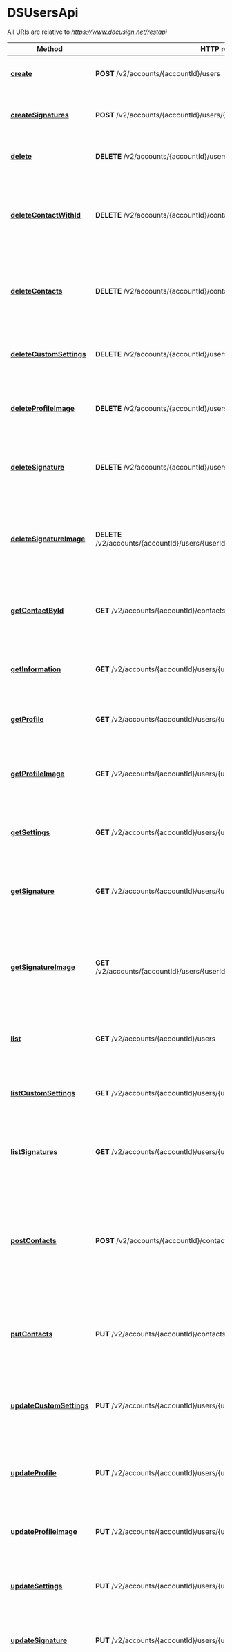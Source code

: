 # DSUsersApi

All URIs are relative to *https://www.docusign.net/restapi*

Method | HTTP request | Description
------------- | ------------- | -------------
[**create**](DSUsersApi.md#create) | **POST** /v2/accounts/{accountId}/users | Adds news user to the specified account.
[**createSignatures**](DSUsersApi.md#createsignatures) | **POST** /v2/accounts/{accountId}/users/{userId}/signatures | Adds user Signature and initials images to a Signature.
[**delete**](DSUsersApi.md#delete) | **DELETE** /v2/accounts/{accountId}/users | Removes users account privileges.
[**deleteContactWithId**](DSUsersApi.md#deletecontactwithid) | **DELETE** /v2/accounts/{accountId}/contacts/{contactId} | Replaces a particular contact associated with an account for the DocuSign service.
[**deleteContacts**](DSUsersApi.md#deletecontacts) | **DELETE** /v2/accounts/{accountId}/contacts | Delete contacts associated with an account for the DocuSign service.
[**deleteCustomSettings**](DSUsersApi.md#deletecustomsettings) | **DELETE** /v2/accounts/{accountId}/users/{userId}/custom_settings | Deletes custom user settings for a specified user.
[**deleteProfileImage**](DSUsersApi.md#deleteprofileimage) | **DELETE** /v2/accounts/{accountId}/users/{userId}/profile/image | Deletes the user profile image for the specified user.
[**deleteSignature**](DSUsersApi.md#deletesignature) | **DELETE** /v2/accounts/{accountId}/users/{userId}/signatures/{signatureId} | Removes removes signature information for the specified user.
[**deleteSignatureImage**](DSUsersApi.md#deletesignatureimage) | **DELETE** /v2/accounts/{accountId}/users/{userId}/signatures/{signatureId}/{imageType} | Deletes the user initials image or the  user signature image for the specified user.
[**getContactById**](DSUsersApi.md#getcontactbyid) | **GET** /v2/accounts/{accountId}/contacts/{contactId} | Gets a particular contact associated with the user&#39;s account.
[**getInformation**](DSUsersApi.md#getinformation) | **GET** /v2/accounts/{accountId}/users/{userId} | Gets the user information for a specified user.
[**getProfile**](DSUsersApi.md#getprofile) | **GET** /v2/accounts/{accountId}/users/{userId}/profile | Retrieves the user profile for a specified user.
[**getProfileImage**](DSUsersApi.md#getprofileimage) | **GET** /v2/accounts/{accountId}/users/{userId}/profile/image | Retrieves the user profile image for the specified user.
[**getSettings**](DSUsersApi.md#getsettings) | **GET** /v2/accounts/{accountId}/users/{userId}/settings | Gets the user account settings for a specified user.
[**getSignature**](DSUsersApi.md#getsignature) | **GET** /v2/accounts/{accountId}/users/{userId}/signatures/{signatureId} | Gets the user signature information for the specified user.
[**getSignatureImage**](DSUsersApi.md#getsignatureimage) | **GET** /v2/accounts/{accountId}/users/{userId}/signatures/{signatureId}/{imageType} | Retrieves the user initials image or the  user signature image for the specified user.
[**list**](DSUsersApi.md#list) | **GET** /v2/accounts/{accountId}/users | Retrieves the list of users for the specified account.
[**listCustomSettings**](DSUsersApi.md#listcustomsettings) | **GET** /v2/accounts/{accountId}/users/{userId}/custom_settings | Retrieves the custom user settings for a specified user.
[**listSignatures**](DSUsersApi.md#listsignatures) | **GET** /v2/accounts/{accountId}/users/{userId}/signatures | Retrieves a list of user signature definitions for a specified user.
[**postContacts**](DSUsersApi.md#postcontacts) | **POST** /v2/accounts/{accountId}/contacts | Imports multiple new contacts into the contacts collection from CSV, JSON, or XML (based on content type).
[**putContacts**](DSUsersApi.md#putcontacts) | **PUT** /v2/accounts/{accountId}/contacts | Replaces contacts associated with an account for the DocuSign service.
[**updateCustomSettings**](DSUsersApi.md#updatecustomsettings) | **PUT** /v2/accounts/{accountId}/users/{userId}/custom_settings | Adds or updates custom user settings for the specified user.
[**updateProfile**](DSUsersApi.md#updateprofile) | **PUT** /v2/accounts/{accountId}/users/{userId}/profile | Updates the user profile information for the specified user.
[**updateProfileImage**](DSUsersApi.md#updateprofileimage) | **PUT** /v2/accounts/{accountId}/users/{userId}/profile/image | Updates the user profile image for a specified user.
[**updateSettings**](DSUsersApi.md#updatesettings) | **PUT** /v2/accounts/{accountId}/users/{userId}/settings | Updates the user account settings for a specified user.
[**updateSignature**](DSUsersApi.md#updatesignature) | **PUT** /v2/accounts/{accountId}/users/{userId}/signatures/{signatureId} | Updates the user signature for a specified user.
[**updateSignatureImage**](DSUsersApi.md#updatesignatureimage) | **PUT** /v2/accounts/{accountId}/users/{userId}/signatures/{signatureId}/{imageType} | Updates the user signature image or user initials image for the specified user.
[**updateUser**](DSUsersApi.md#updateuser) | **PUT** /v2/accounts/{accountId}/users/{userId} | Updates the specified user information.
[**updateUsers**](DSUsersApi.md#updateusers) | **PUT** /v2/accounts/{accountId}/users | Change one or more user in the specified account.


# **create**
```objc
-(NSNumber*) createWithAccountId: (DSNewUsersDefinition*) varNewUsersDefinition
    accountId: (NSString*) accountId
        completionHandler: (void (^)(DSNewUsersSummary* output, NSError* error)) handler;
```

Adds news user to the specified account.

Adds new users to your account. Set the `userSettings` property in the request to specify the actions the users can perform on the account.

### Example 
```objc

DSNewUsersDefinition* varNewUsersDefinition = [[DSNewUsersDefinition alloc] init]; //  (optional)
NSString* accountId = @"accountId_example"; // The external account number (int) or account ID Guid.

DSUsersApi*apiInstance = [[DSUsersApi alloc] init];

// Adds news user to the specified account.
[apiInstance createWithAccountId:varNewUsersDefinition
              accountId:accountId
          completionHandler: ^(DSNewUsersSummary* output, NSError* error) {
                        if (output) {
                            NSLog(@"%@", output);
                        }
                        if (error) {
                            NSLog(@"Error calling DSUsersApi->create: %@", error);
                        }
                    }];
```

### Parameters

Name | Type | Description  | Notes
------------- | ------------- | ------------- | -------------
 **varNewUsersDefinition** | [**DSNewUsersDefinition***](DSNewUsersDefinition*.md)|  | [optional] 
 **accountId** | **NSString***| The external account number (int) or account ID Guid. | 

### Return type

[**DSNewUsersSummary***](DSNewUsersSummary.md)

### Authorization

No authorization required

### HTTP request headers

 - **Content-Type**: Not defined
 - **Accept**: application/json

[[Back to top]](#) [[Back to API list]](../README.md#documentation-for-api-endpoints) [[Back to Model list]](../README.md#documentation-for-models) [[Back to README]](../README.md)

# **createSignatures**
```objc
-(NSNumber*) createSignaturesWithAccountId: (DSUserSignaturesInformation*) userSignaturesInformation
    accountId: (NSString*) accountId
    userId: (NSString*) userId
        completionHandler: (void (^)(DSUserSignaturesInformation* output, NSError* error)) handler;
```

Adds user Signature and initials images to a Signature.

Adds a user signature image and/or user initials image to the specified user.   The userId property specified in the endpoint must match the authenticated user's userId and the user must be a member of the account.  The rules and processes associated with this are:  * If Content-Type is set to application/json, then the default behavior for creating a default signature image, based on the name and a DocuSign font, is used. * If Content-Type is set to multipart/form-data, then the request must contain a first part with the user signature information, followed by parts that contain the images.  For each Image part, the Content-Disposition header has a \"filename\" value that is used to map to the `signatureName` and/or `signatureInitials` properties in the JSON to the image.   For example:  `Content-Disposition: file; filename=\"Ron Test20121127083900\"`  If no matching image (by filename value) is found, then the image is not set. One, both, or neither of the signature and initials images can be set with this call.  The Content-Transfer-Encoding: base64 header, set in the header for the part containing the image, can be set to indicate that the images are formatted as base64 instead of as binary.  If successful, 200-OK is returned, and a JSON structure containing the signature information is provided, note that the signatureId can change with each API POST, PUT, or DELETE since the changes to the signature structure cause the current signature to be closed, and a new signature record to be created.

### Example 
```objc

DSUserSignaturesInformation* userSignaturesInformation = [[DSUserSignaturesInformation alloc] init]; //  (optional)
NSString* accountId = @"accountId_example"; // The external account number (int) or account ID Guid.
NSString* userId = @"userId_example"; // The user ID of the user being accessed. Generally this is the user ID of the authenticated user, but if the authenticated user is an Admin on the account, this may be another user the Admin user is accessing.

DSUsersApi*apiInstance = [[DSUsersApi alloc] init];

// Adds user Signature and initials images to a Signature.
[apiInstance createSignaturesWithAccountId:userSignaturesInformation
              accountId:accountId
              userId:userId
          completionHandler: ^(DSUserSignaturesInformation* output, NSError* error) {
                        if (output) {
                            NSLog(@"%@", output);
                        }
                        if (error) {
                            NSLog(@"Error calling DSUsersApi->createSignatures: %@", error);
                        }
                    }];
```

### Parameters

Name | Type | Description  | Notes
------------- | ------------- | ------------- | -------------
 **userSignaturesInformation** | [**DSUserSignaturesInformation***](DSUserSignaturesInformation*.md)|  | [optional] 
 **accountId** | **NSString***| The external account number (int) or account ID Guid. | 
 **userId** | **NSString***| The user ID of the user being accessed. Generally this is the user ID of the authenticated user, but if the authenticated user is an Admin on the account, this may be another user the Admin user is accessing. | 

### Return type

[**DSUserSignaturesInformation***](DSUserSignaturesInformation.md)

### Authorization

No authorization required

### HTTP request headers

 - **Content-Type**: Not defined
 - **Accept**: application/json

[[Back to top]](#) [[Back to API list]](../README.md#documentation-for-api-endpoints) [[Back to Model list]](../README.md#documentation-for-models) [[Back to README]](../README.md)

# **delete**
```objc
-(NSNumber*) deleteWithAccountId: (DSUserInfoList*) userInfoList
    accountId: (NSString*) accountId
        completionHandler: (void (^)(DSUsersResponse* output, NSError* error)) handler;
```

Removes users account privileges.

This closes one or more user records in the account. Users are never deleted from an account, but closing a user prevents them from using account functions.  The response returns whether the API execution was successful (200 - OK) or  if it failed. The response contains a user structure similar to the request and includes the user changes. If an error occurred during the DELETE operation for any of the users, the response for that user contains an `errorDetails` node with `errorCode` and `message` properties.

### Example 
```objc

DSUserInfoList* userInfoList = [[DSUserInfoList alloc] init]; //  (optional)
NSString* accountId = @"accountId_example"; // The external account number (int) or account ID Guid.

DSUsersApi*apiInstance = [[DSUsersApi alloc] init];

// Removes users account privileges.
[apiInstance deleteWithAccountId:userInfoList
              accountId:accountId
          completionHandler: ^(DSUsersResponse* output, NSError* error) {
                        if (output) {
                            NSLog(@"%@", output);
                        }
                        if (error) {
                            NSLog(@"Error calling DSUsersApi->delete: %@", error);
                        }
                    }];
```

### Parameters

Name | Type | Description  | Notes
------------- | ------------- | ------------- | -------------
 **userInfoList** | [**DSUserInfoList***](DSUserInfoList*.md)|  | [optional] 
 **accountId** | **NSString***| The external account number (int) or account ID Guid. | 

### Return type

[**DSUsersResponse***](DSUsersResponse.md)

### Authorization

No authorization required

### HTTP request headers

 - **Content-Type**: Not defined
 - **Accept**: application/json

[[Back to top]](#) [[Back to API list]](../README.md#documentation-for-api-endpoints) [[Back to Model list]](../README.md#documentation-for-models) [[Back to README]](../README.md)

# **deleteContactWithId**
```objc
-(NSNumber*) deleteContactWithIdWithAccountId: (NSString*) accountId
    contactId: (NSString*) contactId
        completionHandler: (void (^)(DSContactUpdateResponse* output, NSError* error)) handler;
```

Replaces a particular contact associated with an account for the DocuSign service.

### Example 
```objc

NSString* accountId = @"accountId_example"; // The external account number (int) or account ID Guid.
NSString* contactId = @"contactId_example"; // The unique identifier of a person in the contacts address book.

DSUsersApi*apiInstance = [[DSUsersApi alloc] init];

// Replaces a particular contact associated with an account for the DocuSign service.
[apiInstance deleteContactWithIdWithAccountId:accountId
              contactId:contactId
          completionHandler: ^(DSContactUpdateResponse* output, NSError* error) {
                        if (output) {
                            NSLog(@"%@", output);
                        }
                        if (error) {
                            NSLog(@"Error calling DSUsersApi->deleteContactWithId: %@", error);
                        }
                    }];
```

### Parameters

Name | Type | Description  | Notes
------------- | ------------- | ------------- | -------------
 **accountId** | **NSString***| The external account number (int) or account ID Guid. | 
 **contactId** | **NSString***| The unique identifier of a person in the contacts address book. | 

### Return type

[**DSContactUpdateResponse***](DSContactUpdateResponse.md)

### Authorization

No authorization required

### HTTP request headers

 - **Content-Type**: Not defined
 - **Accept**: application/json

[[Back to top]](#) [[Back to API list]](../README.md#documentation-for-api-endpoints) [[Back to Model list]](../README.md#documentation-for-models) [[Back to README]](../README.md)

# **deleteContacts**
```objc
-(NSNumber*) deleteContactsWithAccountId: (DSContactModRequest*) contactModRequest
    accountId: (NSString*) accountId
        completionHandler: (void (^)(DSContactUpdateResponse* output, NSError* error)) handler;
```

Delete contacts associated with an account for the DocuSign service.

### Example 
```objc

DSContactModRequest* contactModRequest = [[DSContactModRequest alloc] init]; //  (optional)
NSString* accountId = @"accountId_example"; // The external account number (int) or account ID Guid.

DSUsersApi*apiInstance = [[DSUsersApi alloc] init];

// Delete contacts associated with an account for the DocuSign service.
[apiInstance deleteContactsWithAccountId:contactModRequest
              accountId:accountId
          completionHandler: ^(DSContactUpdateResponse* output, NSError* error) {
                        if (output) {
                            NSLog(@"%@", output);
                        }
                        if (error) {
                            NSLog(@"Error calling DSUsersApi->deleteContacts: %@", error);
                        }
                    }];
```

### Parameters

Name | Type | Description  | Notes
------------- | ------------- | ------------- | -------------
 **contactModRequest** | [**DSContactModRequest***](DSContactModRequest*.md)|  | [optional] 
 **accountId** | **NSString***| The external account number (int) or account ID Guid. | 

### Return type

[**DSContactUpdateResponse***](DSContactUpdateResponse.md)

### Authorization

No authorization required

### HTTP request headers

 - **Content-Type**: Not defined
 - **Accept**: application/json

[[Back to top]](#) [[Back to API list]](../README.md#documentation-for-api-endpoints) [[Back to Model list]](../README.md#documentation-for-models) [[Back to README]](../README.md)

# **deleteCustomSettings**
```objc
-(NSNumber*) deleteCustomSettingsWithAccountId: (DSCustomSettingsInformation*) customSettingsInformation
    accountId: (NSString*) accountId
    userId: (NSString*) userId
        completionHandler: (void (^)(DSCustomSettingsInformation* output, NSError* error)) handler;
```

Deletes custom user settings for a specified user.

Deletes the specified custom user settings for a single user.  ###Deleting Grouped Custom User Settings###  If the custom user settings you want to delete are grouped, you must include the following information in the header, after Content-Type, in the request:  `X-DocuSign-User-Settings-Key:group_name`  Where the `group_name` is your designated name for the group of customer user settings.  If the extra header information is not included, only the custom user settings that were added without a group are deleted.

### Example 
```objc

DSCustomSettingsInformation* customSettingsInformation = [[DSCustomSettingsInformation alloc] init]; //  (optional)
NSString* accountId = @"accountId_example"; // The external account number (int) or account ID Guid.
NSString* userId = @"userId_example"; // The user ID of the user being accessed. Generally this is the user ID of the authenticated user, but if the authenticated user is an Admin on the account, this may be another user the Admin user is accessing.

DSUsersApi*apiInstance = [[DSUsersApi alloc] init];

// Deletes custom user settings for a specified user.
[apiInstance deleteCustomSettingsWithAccountId:customSettingsInformation
              accountId:accountId
              userId:userId
          completionHandler: ^(DSCustomSettingsInformation* output, NSError* error) {
                        if (output) {
                            NSLog(@"%@", output);
                        }
                        if (error) {
                            NSLog(@"Error calling DSUsersApi->deleteCustomSettings: %@", error);
                        }
                    }];
```

### Parameters

Name | Type | Description  | Notes
------------- | ------------- | ------------- | -------------
 **customSettingsInformation** | [**DSCustomSettingsInformation***](DSCustomSettingsInformation*.md)|  | [optional] 
 **accountId** | **NSString***| The external account number (int) or account ID Guid. | 
 **userId** | **NSString***| The user ID of the user being accessed. Generally this is the user ID of the authenticated user, but if the authenticated user is an Admin on the account, this may be another user the Admin user is accessing. | 

### Return type

[**DSCustomSettingsInformation***](DSCustomSettingsInformation.md)

### Authorization

No authorization required

### HTTP request headers

 - **Content-Type**: Not defined
 - **Accept**: application/json

[[Back to top]](#) [[Back to API list]](../README.md#documentation-for-api-endpoints) [[Back to Model list]](../README.md#documentation-for-models) [[Back to README]](../README.md)

# **deleteProfileImage**
```objc
-(NSNumber*) deleteProfileImageWithAccountId: (NSString*) accountId
    userId: (NSString*) userId
        completionHandler: (void (^)(NSError* error)) handler;
```

Deletes the user profile image for the specified user.

Deletes the user profile image from the  specified user's profile.  The userId parameter specified in the endpoint must match the authenticated user's user ID and the user must be a member of the specified account.

### Example 
```objc

NSString* accountId = @"accountId_example"; // The external account number (int) or account ID Guid.
NSString* userId = @"userId_example"; // The user ID of the user being accessed. Generally this is the user ID of the authenticated user, but if the authenticated user is an Admin on the account, this may be another user the Admin user is accessing.

DSUsersApi*apiInstance = [[DSUsersApi alloc] init];

// Deletes the user profile image for the specified user.
[apiInstance deleteProfileImageWithAccountId:accountId
              userId:userId
          completionHandler: ^(NSError* error) {
                        if (error) {
                            NSLog(@"Error calling DSUsersApi->deleteProfileImage: %@", error);
                        }
                    }];
```

### Parameters

Name | Type | Description  | Notes
------------- | ------------- | ------------- | -------------
 **accountId** | **NSString***| The external account number (int) or account ID Guid. | 
 **userId** | **NSString***| The user ID of the user being accessed. Generally this is the user ID of the authenticated user, but if the authenticated user is an Admin on the account, this may be another user the Admin user is accessing. | 

### Return type

void (empty response body)

### Authorization

No authorization required

### HTTP request headers

 - **Content-Type**: Not defined
 - **Accept**: application/json

[[Back to top]](#) [[Back to API list]](../README.md#documentation-for-api-endpoints) [[Back to Model list]](../README.md#documentation-for-models) [[Back to README]](../README.md)

# **deleteSignature**
```objc
-(NSNumber*) deleteSignatureWithAccountId: (NSString*) accountId
    userId: (NSString*) userId
    signatureId: (NSString*) signatureId
        completionHandler: (void (^)(NSError* error)) handler;
```

Removes removes signature information for the specified user.

Removes the signature information for the user.  The userId parameter specified in the endpoint must match the authenticated user's user ID and the user must be a member of the account.  The `signatureId` accepts a signature ID or a signature name. DocuSign recommends you use signature ID (`signatureId`), since some names contain characters that do not properly encode into a URL. If you use the user name, it is likely that the name includes spaces. In that case, URL encode the name before using it in the endpoint.   For example encode \"Bob Smith\" as \"Bob%20Smith\".

### Example 
```objc

NSString* accountId = @"accountId_example"; // The external account number (int) or account ID Guid.
NSString* userId = @"userId_example"; // The user ID of the user being accessed. Generally this is the user ID of the authenticated user, but if the authenticated user is an Admin on the account, this may be another user the Admin user is accessing.
NSString* signatureId = @"signatureId_example"; // The ID of the signature being accessed.

DSUsersApi*apiInstance = [[DSUsersApi alloc] init];

// Removes removes signature information for the specified user.
[apiInstance deleteSignatureWithAccountId:accountId
              userId:userId
              signatureId:signatureId
          completionHandler: ^(NSError* error) {
                        if (error) {
                            NSLog(@"Error calling DSUsersApi->deleteSignature: %@", error);
                        }
                    }];
```

### Parameters

Name | Type | Description  | Notes
------------- | ------------- | ------------- | -------------
 **accountId** | **NSString***| The external account number (int) or account ID Guid. | 
 **userId** | **NSString***| The user ID of the user being accessed. Generally this is the user ID of the authenticated user, but if the authenticated user is an Admin on the account, this may be another user the Admin user is accessing. | 
 **signatureId** | **NSString***| The ID of the signature being accessed. | 

### Return type

void (empty response body)

### Authorization

No authorization required

### HTTP request headers

 - **Content-Type**: Not defined
 - **Accept**: application/json

[[Back to top]](#) [[Back to API list]](../README.md#documentation-for-api-endpoints) [[Back to Model list]](../README.md#documentation-for-models) [[Back to README]](../README.md)

# **deleteSignatureImage**
```objc
-(NSNumber*) deleteSignatureImageWithAccountId: (NSString*) accountId
    userId: (NSString*) userId
    signatureId: (NSString*) signatureId
    imageType: (NSString*) imageType
        completionHandler: (void (^)(DSUserSignature* output, NSError* error)) handler;
```

Deletes the user initials image or the  user signature image for the specified user.

Deletes the specified initials image or signature image for the specified user.  The function deletes one or the other of the image types, to delete both the initials image and signature image you must call the endpoint twice.  The userId parameter specified in the endpoint must match the authenticated user's user ID and the user must be a member of the account.  The `signatureId` parameter accepts a signature ID or a signature name. DocuSign recommends you use signature ID (`signatureId`), since some names contain characters that do not properly encode into a URL. If you use the user name, it is likely that the name includes spaces. In that case, URL encode the name before using it in the endpoint.   For example encode \"Bob Smith\" as \"Bob%20Smith\".

### Example 
```objc

NSString* accountId = @"accountId_example"; // The external account number (int) or account ID Guid.
NSString* userId = @"userId_example"; // The user ID of the user being accessed. Generally this is the user ID of the authenticated user, but if the authenticated user is an Admin on the account, this may be another user the Admin user is accessing.
NSString* signatureId = @"signatureId_example"; // The ID of the signature being accessed.
NSString* imageType = @"imageType_example"; // One of **signature_image** or **initials_image**.

DSUsersApi*apiInstance = [[DSUsersApi alloc] init];

// Deletes the user initials image or the  user signature image for the specified user.
[apiInstance deleteSignatureImageWithAccountId:accountId
              userId:userId
              signatureId:signatureId
              imageType:imageType
          completionHandler: ^(DSUserSignature* output, NSError* error) {
                        if (output) {
                            NSLog(@"%@", output);
                        }
                        if (error) {
                            NSLog(@"Error calling DSUsersApi->deleteSignatureImage: %@", error);
                        }
                    }];
```

### Parameters

Name | Type | Description  | Notes
------------- | ------------- | ------------- | -------------
 **accountId** | **NSString***| The external account number (int) or account ID Guid. | 
 **userId** | **NSString***| The user ID of the user being accessed. Generally this is the user ID of the authenticated user, but if the authenticated user is an Admin on the account, this may be another user the Admin user is accessing. | 
 **signatureId** | **NSString***| The ID of the signature being accessed. | 
 **imageType** | **NSString***| One of **signature_image** or **initials_image**. | 

### Return type

[**DSUserSignature***](DSUserSignature.md)

### Authorization

No authorization required

### HTTP request headers

 - **Content-Type**: Not defined
 - **Accept**: application/json

[[Back to top]](#) [[Back to API list]](../README.md#documentation-for-api-endpoints) [[Back to Model list]](../README.md#documentation-for-models) [[Back to README]](../README.md)

# **getContactById**
```objc
-(NSNumber*) getContactByIdWithAccountId: (NSString*) accountId
    contactId: (NSString*) contactId
        completionHandler: (void (^)(DSContactGetResponse* output, NSError* error)) handler;
```

Gets a particular contact associated with the user's account.

### Example 
```objc

NSString* accountId = @"accountId_example"; // The external account number (int) or account ID Guid.
NSString* contactId = @"contactId_example"; // The unique identifier of a person in the contacts address book.

DSUsersApi*apiInstance = [[DSUsersApi alloc] init];

// Gets a particular contact associated with the user's account.
[apiInstance getContactByIdWithAccountId:accountId
              contactId:contactId
          completionHandler: ^(DSContactGetResponse* output, NSError* error) {
                        if (output) {
                            NSLog(@"%@", output);
                        }
                        if (error) {
                            NSLog(@"Error calling DSUsersApi->getContactById: %@", error);
                        }
                    }];
```

### Parameters

Name | Type | Description  | Notes
------------- | ------------- | ------------- | -------------
 **accountId** | **NSString***| The external account number (int) or account ID Guid. | 
 **contactId** | **NSString***| The unique identifier of a person in the contacts address book. | 

### Return type

[**DSContactGetResponse***](DSContactGetResponse.md)

### Authorization

No authorization required

### HTTP request headers

 - **Content-Type**: Not defined
 - **Accept**: application/json

[[Back to top]](#) [[Back to API list]](../README.md#documentation-for-api-endpoints) [[Back to Model list]](../README.md#documentation-for-models) [[Back to README]](../README.md)

# **getInformation**
```objc
-(NSNumber*) getInformationWithAccountId: (NSString*) additionalInfo
    email: (NSString*) email
    accountId: (NSString*) accountId
    userId: (NSString*) userId
        completionHandler: (void (^)(DSUserInformation* output, NSError* error)) handler;
```

Gets the user information for a specified user.

Retrieves the user information for the specified user.   To return additional user information that details the last login date, login status, and the user's password expiration date, set the optional `additional_info` query string parameter to **true**.

### Example 
```objc

NSString* additionalInfo = @"additionalInfo_example"; // When set to **true**, the full list of user information is returned for each user in the account. (optional)
NSString* email = @"email_example"; //  (optional)
NSString* accountId = @"accountId_example"; // The external account number (int) or account ID Guid.
NSString* userId = @"userId_example"; // The user ID of the user being accessed. Generally this is the user ID of the authenticated user, but if the authenticated user is an Admin on the account, this may be another user the Admin user is accessing.

DSUsersApi*apiInstance = [[DSUsersApi alloc] init];

// Gets the user information for a specified user.
[apiInstance getInformationWithAccountId:additionalInfo
              email:email
              accountId:accountId
              userId:userId
          completionHandler: ^(DSUserInformation* output, NSError* error) {
                        if (output) {
                            NSLog(@"%@", output);
                        }
                        if (error) {
                            NSLog(@"Error calling DSUsersApi->getInformation: %@", error);
                        }
                    }];
```

### Parameters

Name | Type | Description  | Notes
------------- | ------------- | ------------- | -------------
 **additionalInfo** | **NSString***| When set to **true**, the full list of user information is returned for each user in the account. | [optional] 
 **email** | **NSString***|  | [optional] 
 **accountId** | **NSString***| The external account number (int) or account ID Guid. | 
 **userId** | **NSString***| The user ID of the user being accessed. Generally this is the user ID of the authenticated user, but if the authenticated user is an Admin on the account, this may be another user the Admin user is accessing. | 

### Return type

[**DSUserInformation***](DSUserInformation.md)

### Authorization

No authorization required

### HTTP request headers

 - **Content-Type**: Not defined
 - **Accept**: application/json

[[Back to top]](#) [[Back to API list]](../README.md#documentation-for-api-endpoints) [[Back to Model list]](../README.md#documentation-for-models) [[Back to README]](../README.md)

# **getProfile**
```objc
-(NSNumber*) getProfileWithAccountId: (NSString*) accountId
    userId: (NSString*) userId
        completionHandler: (void (^)(DSUserProfile* output, NSError* error)) handler;
```

Retrieves the user profile for a specified user.

Retrieves the user profile information, the privacy settings and personal information (address, phone number, etc.) for the specified user.  The userId parameter specified in the endpoint must match the authenticated user's user ID and the user must be a member of the specified account.

### Example 
```objc

NSString* accountId = @"accountId_example"; // The external account number (int) or account ID Guid.
NSString* userId = @"userId_example"; // The user ID of the user being accessed. Generally this is the user ID of the authenticated user, but if the authenticated user is an Admin on the account, this may be another user the Admin user is accessing.

DSUsersApi*apiInstance = [[DSUsersApi alloc] init];

// Retrieves the user profile for a specified user.
[apiInstance getProfileWithAccountId:accountId
              userId:userId
          completionHandler: ^(DSUserProfile* output, NSError* error) {
                        if (output) {
                            NSLog(@"%@", output);
                        }
                        if (error) {
                            NSLog(@"Error calling DSUsersApi->getProfile: %@", error);
                        }
                    }];
```

### Parameters

Name | Type | Description  | Notes
------------- | ------------- | ------------- | -------------
 **accountId** | **NSString***| The external account number (int) or account ID Guid. | 
 **userId** | **NSString***| The user ID of the user being accessed. Generally this is the user ID of the authenticated user, but if the authenticated user is an Admin on the account, this may be another user the Admin user is accessing. | 

### Return type

[**DSUserProfile***](DSUserProfile.md)

### Authorization

No authorization required

### HTTP request headers

 - **Content-Type**: Not defined
 - **Accept**: application/json

[[Back to top]](#) [[Back to API list]](../README.md#documentation-for-api-endpoints) [[Back to Model list]](../README.md#documentation-for-models) [[Back to README]](../README.md)

# **getProfileImage**
```objc
-(NSNumber*) getProfileImageWithAccountId: (NSString*) encoding
    accountId: (NSString*) accountId
    userId: (NSString*) userId
        completionHandler: (void (^)(NSURL* output, NSError* error)) handler;
```

Retrieves the user profile image for the specified user.

Retrieves the user profile picture for the specified user. The image is returned in the same format as uploaded.  The userId parameter specified in the endpoint must match the authenticated user's user ID and the user must be a member of the specified account.  If successful, the response returns a 200 - OK and the user profile image.

### Example 
```objc

NSString* encoding = @"encoding_example"; //  (optional)
NSString* accountId = @"accountId_example"; // The external account number (int) or account ID Guid.
NSString* userId = @"userId_example"; // The user ID of the user being accessed. Generally this is the user ID of the authenticated user, but if the authenticated user is an Admin on the account, this may be another user the Admin user is accessing.

DSUsersApi*apiInstance = [[DSUsersApi alloc] init];

// Retrieves the user profile image for the specified user.
[apiInstance getProfileImageWithAccountId:encoding
              accountId:accountId
              userId:userId
          completionHandler: ^(NSURL* output, NSError* error) {
                        if (output) {
                            NSLog(@"%@", output);
                        }
                        if (error) {
                            NSLog(@"Error calling DSUsersApi->getProfileImage: %@", error);
                        }
                    }];
```

### Parameters

Name | Type | Description  | Notes
------------- | ------------- | ------------- | -------------
 **encoding** | **NSString***|  | [optional] 
 **accountId** | **NSString***| The external account number (int) or account ID Guid. | 
 **userId** | **NSString***| The user ID of the user being accessed. Generally this is the user ID of the authenticated user, but if the authenticated user is an Admin on the account, this may be another user the Admin user is accessing. | 

### Return type

**NSURL***

### Authorization

No authorization required

### HTTP request headers

 - **Content-Type**: Not defined
 - **Accept**: image/gif

[[Back to top]](#) [[Back to API list]](../README.md#documentation-for-api-endpoints) [[Back to Model list]](../README.md#documentation-for-models) [[Back to README]](../README.md)

# **getSettings**
```objc
-(NSNumber*) getSettingsWithAccountId: (NSString*) accountId
    userId: (NSString*) userId
        completionHandler: (void (^)(DSUserSettingsInformation* output, NSError* error)) handler;
```

Gets the user account settings for a specified user.

Retrieves a list of the account settings and email notification information for the specified user.  The response returns the account setting name/value information and the email notification settings for the specified user. For more information about the different user settings, see the [ML:userSettings list].

### Example 
```objc

NSString* accountId = @"accountId_example"; // The external account number (int) or account ID Guid.
NSString* userId = @"userId_example"; // The user ID of the user being accessed. Generally this is the user ID of the authenticated user, but if the authenticated user is an Admin on the account, this may be another user the Admin user is accessing.

DSUsersApi*apiInstance = [[DSUsersApi alloc] init];

// Gets the user account settings for a specified user.
[apiInstance getSettingsWithAccountId:accountId
              userId:userId
          completionHandler: ^(DSUserSettingsInformation* output, NSError* error) {
                        if (output) {
                            NSLog(@"%@", output);
                        }
                        if (error) {
                            NSLog(@"Error calling DSUsersApi->getSettings: %@", error);
                        }
                    }];
```

### Parameters

Name | Type | Description  | Notes
------------- | ------------- | ------------- | -------------
 **accountId** | **NSString***| The external account number (int) or account ID Guid. | 
 **userId** | **NSString***| The user ID of the user being accessed. Generally this is the user ID of the authenticated user, but if the authenticated user is an Admin on the account, this may be another user the Admin user is accessing. | 

### Return type

[**DSUserSettingsInformation***](DSUserSettingsInformation.md)

### Authorization

No authorization required

### HTTP request headers

 - **Content-Type**: Not defined
 - **Accept**: application/json

[[Back to top]](#) [[Back to API list]](../README.md#documentation-for-api-endpoints) [[Back to Model list]](../README.md#documentation-for-models) [[Back to README]](../README.md)

# **getSignature**
```objc
-(NSNumber*) getSignatureWithAccountId: (NSString*) accountId
    userId: (NSString*) userId
    signatureId: (NSString*) signatureId
        completionHandler: (void (^)(DSUserSignature* output, NSError* error)) handler;
```

Gets the user signature information for the specified user.

Retrieves the structure of a single signature with a known signature name.  The userId specified in the endpoint must match the authenticated user's user ID and the user must be a member of the account.  The `signatureId` parameter accepts a signature ID or a signature name. DocuSign recommends you use signature ID (`signatureId`), since some names contain characters that do not properly encode into a URL. If you use the user name, it is likely that the name includes spaces. In that case, URL encode the name before using it in the endpoint.   For example encode \"Bob Smith\" as \"Bob%20Smith\".

### Example 
```objc

NSString* accountId = @"accountId_example"; // The external account number (int) or account ID Guid.
NSString* userId = @"userId_example"; // The user ID of the user being accessed. Generally this is the user ID of the authenticated user, but if the authenticated user is an Admin on the account, this may be another user the Admin user is accessing.
NSString* signatureId = @"signatureId_example"; // The ID of the signature being accessed.

DSUsersApi*apiInstance = [[DSUsersApi alloc] init];

// Gets the user signature information for the specified user.
[apiInstance getSignatureWithAccountId:accountId
              userId:userId
              signatureId:signatureId
          completionHandler: ^(DSUserSignature* output, NSError* error) {
                        if (output) {
                            NSLog(@"%@", output);
                        }
                        if (error) {
                            NSLog(@"Error calling DSUsersApi->getSignature: %@", error);
                        }
                    }];
```

### Parameters

Name | Type | Description  | Notes
------------- | ------------- | ------------- | -------------
 **accountId** | **NSString***| The external account number (int) or account ID Guid. | 
 **userId** | **NSString***| The user ID of the user being accessed. Generally this is the user ID of the authenticated user, but if the authenticated user is an Admin on the account, this may be another user the Admin user is accessing. | 
 **signatureId** | **NSString***| The ID of the signature being accessed. | 

### Return type

[**DSUserSignature***](DSUserSignature.md)

### Authorization

No authorization required

### HTTP request headers

 - **Content-Type**: Not defined
 - **Accept**: application/json

[[Back to top]](#) [[Back to API list]](../README.md#documentation-for-api-endpoints) [[Back to Model list]](../README.md#documentation-for-models) [[Back to README]](../README.md)

# **getSignatureImage**
```objc
-(NSNumber*) getSignatureImageWithAccountId: (NSString*) includeChrome
    accountId: (NSString*) accountId
    userId: (NSString*) userId
    signatureId: (NSString*) signatureId
    imageType: (NSString*) imageType
        completionHandler: (void (^)(NSURL* output, NSError* error)) handler;
```

Retrieves the user initials image or the  user signature image for the specified user.

Retrieves the specified initials image or signature image for the specified user. The image is returned in the same format as uploaded. In the request you can specify if the chrome (the added line and identifier around the initial image) is returned with the image.  The userId property specified in the endpoint must match the authenticated user's user ID and the user must be a member of the account.  The `signatureId` parameter accepts a signature ID or a signature name. DocuSign recommends you use signature ID (`signatureId`), since some names contain characters that do not properly encode into a URL. If you use the user name, it is likely that the name includes spaces. In that case, URL encode the name before using it in the endpoint.   For example encode \"Bob Smith\" as \"Bob%20Smith\".  ###### Note: Older envelopes might only have chromed images. If getting the non-chromed image fails, try getting the chromed image.

### Example 
```objc

NSString* includeChrome = @"includeChrome_example"; //  (optional)
NSString* accountId = @"accountId_example"; // The external account number (int) or account ID Guid.
NSString* userId = @"userId_example"; // The user ID of the user being accessed. Generally this is the user ID of the authenticated user, but if the authenticated user is an Admin on the account, this may be another user the Admin user is accessing.
NSString* signatureId = @"signatureId_example"; // The ID of the signature being accessed.
NSString* imageType = @"imageType_example"; // One of **signature_image** or **initials_image**.

DSUsersApi*apiInstance = [[DSUsersApi alloc] init];

// Retrieves the user initials image or the  user signature image for the specified user.
[apiInstance getSignatureImageWithAccountId:includeChrome
              accountId:accountId
              userId:userId
              signatureId:signatureId
              imageType:imageType
          completionHandler: ^(NSURL* output, NSError* error) {
                        if (output) {
                            NSLog(@"%@", output);
                        }
                        if (error) {
                            NSLog(@"Error calling DSUsersApi->getSignatureImage: %@", error);
                        }
                    }];
```

### Parameters

Name | Type | Description  | Notes
------------- | ------------- | ------------- | -------------
 **includeChrome** | **NSString***|  | [optional] 
 **accountId** | **NSString***| The external account number (int) or account ID Guid. | 
 **userId** | **NSString***| The user ID of the user being accessed. Generally this is the user ID of the authenticated user, but if the authenticated user is an Admin on the account, this may be another user the Admin user is accessing. | 
 **signatureId** | **NSString***| The ID of the signature being accessed. | 
 **imageType** | **NSString***| One of **signature_image** or **initials_image**. | 

### Return type

**NSURL***

### Authorization

No authorization required

### HTTP request headers

 - **Content-Type**: Not defined
 - **Accept**: image/gif

[[Back to top]](#) [[Back to API list]](../README.md#documentation-for-api-endpoints) [[Back to Model list]](../README.md#documentation-for-models) [[Back to README]](../README.md)

# **list**
```objc
-(NSNumber*) listWithAccountId: (NSString*) additionalInfo
    count: (NSString*) count
    email: (NSString*) email
    emailSubstring: (NSString*) emailSubstring
    groupId: (NSString*) groupId
    includeUsersettingsForCsv: (NSString*) includeUsersettingsForCsv
    loginStatus: (NSString*) loginStatus
    notGroupId: (NSString*) notGroupId
    startPosition: (NSString*) startPosition
    status: (NSString*) status
    userNameSubstring: (NSString*) userNameSubstring
    accountId: (NSString*) accountId
        completionHandler: (void (^)(DSUserInformationList* output, NSError* error)) handler;
```

Retrieves the list of users for the specified account.

Retrieves the list of users for the specified account.  The response returns the list of users for the account along with the information about the result set. If the `additional_info` query was added to the endpoint and set to **true**, the full user information is returned for each user

### Example 
```objc

NSString* additionalInfo = @"additionalInfo_example"; // When set to **true**, the full list of user information is returned for each user in the account. (optional)
NSString* count = @"count_example"; // Number of records to return. The number must be greater than 0 and less than or equal to 100.  (optional)
NSString* email = @"email_example"; //  (optional)
NSString* emailSubstring = @"emailSubstring_example"; // Filters the returned user records by the email address or a sub-string of email address. (optional)
NSString* groupId = @"groupId_example"; // Filters user records returned by one or more group Id's. (optional)
NSString* includeUsersettingsForCsv = @"includeUsersettingsForCsv_example"; //  (optional)
NSString* loginStatus = @"loginStatus_example"; //  (optional)
NSString* notGroupId = @"notGroupId_example"; //  (optional)
NSString* startPosition = @"startPosition_example"; // Starting value for the list.  (optional)
NSString* status = @"status_example"; //  (optional)
NSString* userNameSubstring = @"userNameSubstring_example"; // Filters the user records returned by the user name or a sub-string of user name. (optional)
NSString* accountId = @"accountId_example"; // The external account number (int) or account ID Guid.

DSUsersApi*apiInstance = [[DSUsersApi alloc] init];

// Retrieves the list of users for the specified account.
[apiInstance listWithAccountId:additionalInfo
              count:count
              email:email
              emailSubstring:emailSubstring
              groupId:groupId
              includeUsersettingsForCsv:includeUsersettingsForCsv
              loginStatus:loginStatus
              notGroupId:notGroupId
              startPosition:startPosition
              status:status
              userNameSubstring:userNameSubstring
              accountId:accountId
          completionHandler: ^(DSUserInformationList* output, NSError* error) {
                        if (output) {
                            NSLog(@"%@", output);
                        }
                        if (error) {
                            NSLog(@"Error calling DSUsersApi->list: %@", error);
                        }
                    }];
```

### Parameters

Name | Type | Description  | Notes
------------- | ------------- | ------------- | -------------
 **additionalInfo** | **NSString***| When set to **true**, the full list of user information is returned for each user in the account. | [optional] 
 **count** | **NSString***| Number of records to return. The number must be greater than 0 and less than or equal to 100.  | [optional] 
 **email** | **NSString***|  | [optional] 
 **emailSubstring** | **NSString***| Filters the returned user records by the email address or a sub-string of email address. | [optional] 
 **groupId** | **NSString***| Filters user records returned by one or more group Id&#39;s. | [optional] 
 **includeUsersettingsForCsv** | **NSString***|  | [optional] 
 **loginStatus** | **NSString***|  | [optional] 
 **notGroupId** | **NSString***|  | [optional] 
 **startPosition** | **NSString***| Starting value for the list.  | [optional] 
 **status** | **NSString***|  | [optional] 
 **userNameSubstring** | **NSString***| Filters the user records returned by the user name or a sub-string of user name. | [optional] 
 **accountId** | **NSString***| The external account number (int) or account ID Guid. | 

### Return type

[**DSUserInformationList***](DSUserInformationList.md)

### Authorization

No authorization required

### HTTP request headers

 - **Content-Type**: Not defined
 - **Accept**: application/json

[[Back to top]](#) [[Back to API list]](../README.md#documentation-for-api-endpoints) [[Back to Model list]](../README.md#documentation-for-models) [[Back to README]](../README.md)

# **listCustomSettings**
```objc
-(NSNumber*) listCustomSettingsWithAccountId: (NSString*) accountId
    userId: (NSString*) userId
        completionHandler: (void (^)(DSCustomSettingsInformation* output, NSError* error)) handler;
```

Retrieves the custom user settings for a specified user.

Retrieves a list of custom user settings for a single user.  Custom settings provide a flexible way to store and retrieve custom user information that can be used in your own system.  ###### Note: Custom user settings are not the same as user account settings.  ###Getting Grouped Custom User Settings###  If the custom user settings you want to retrieve are grouped, you must include the following information in the header, after Content-Type, in the request:  `X-DocuSign-User-Settings-Key:group_name`  Where the `group_name` is your designated name for the group of customer user settings.  If the extra header information is not included, only the custom user settings that were added without a group are retrieved.

### Example 
```objc

NSString* accountId = @"accountId_example"; // The external account number (int) or account ID Guid.
NSString* userId = @"userId_example"; // The user ID of the user being accessed. Generally this is the user ID of the authenticated user, but if the authenticated user is an Admin on the account, this may be another user the Admin user is accessing.

DSUsersApi*apiInstance = [[DSUsersApi alloc] init];

// Retrieves the custom user settings for a specified user.
[apiInstance listCustomSettingsWithAccountId:accountId
              userId:userId
          completionHandler: ^(DSCustomSettingsInformation* output, NSError* error) {
                        if (output) {
                            NSLog(@"%@", output);
                        }
                        if (error) {
                            NSLog(@"Error calling DSUsersApi->listCustomSettings: %@", error);
                        }
                    }];
```

### Parameters

Name | Type | Description  | Notes
------------- | ------------- | ------------- | -------------
 **accountId** | **NSString***| The external account number (int) or account ID Guid. | 
 **userId** | **NSString***| The user ID of the user being accessed. Generally this is the user ID of the authenticated user, but if the authenticated user is an Admin on the account, this may be another user the Admin user is accessing. | 

### Return type

[**DSCustomSettingsInformation***](DSCustomSettingsInformation.md)

### Authorization

No authorization required

### HTTP request headers

 - **Content-Type**: Not defined
 - **Accept**: application/json

[[Back to top]](#) [[Back to API list]](../README.md#documentation-for-api-endpoints) [[Back to Model list]](../README.md#documentation-for-models) [[Back to README]](../README.md)

# **listSignatures**
```objc
-(NSNumber*) listSignaturesWithAccountId: (NSString*) accountId
    userId: (NSString*) userId
        completionHandler: (void (^)(DSUserSignaturesInformation* output, NSError* error)) handler;
```

Retrieves a list of user signature definitions for a specified user.

Retrieves the signature definitions for the specified user.  The userId parameter specified in the endpoint must match the authenticated user's user ID and the user must be a member of the account.  The `signatureId` parameter accepts a signature ID or a signature name. DocuSign recommends you use signature ID (`signatureId`), since some names contain characters that do not properly encode into a URL. If you use the user name, it is likely that the name includes spaces. In that case, URL encode the name before using it in the endpoint.   For example encode \"Bob Smith\" as \"Bob%20Smith\".

### Example 
```objc

NSString* accountId = @"accountId_example"; // The external account number (int) or account ID Guid.
NSString* userId = @"userId_example"; // The user ID of the user being accessed. Generally this is the user ID of the authenticated user, but if the authenticated user is an Admin on the account, this may be another user the Admin user is accessing.

DSUsersApi*apiInstance = [[DSUsersApi alloc] init];

// Retrieves a list of user signature definitions for a specified user.
[apiInstance listSignaturesWithAccountId:accountId
              userId:userId
          completionHandler: ^(DSUserSignaturesInformation* output, NSError* error) {
                        if (output) {
                            NSLog(@"%@", output);
                        }
                        if (error) {
                            NSLog(@"Error calling DSUsersApi->listSignatures: %@", error);
                        }
                    }];
```

### Parameters

Name | Type | Description  | Notes
------------- | ------------- | ------------- | -------------
 **accountId** | **NSString***| The external account number (int) or account ID Guid. | 
 **userId** | **NSString***| The user ID of the user being accessed. Generally this is the user ID of the authenticated user, but if the authenticated user is an Admin on the account, this may be another user the Admin user is accessing. | 

### Return type

[**DSUserSignaturesInformation***](DSUserSignaturesInformation.md)

### Authorization

No authorization required

### HTTP request headers

 - **Content-Type**: Not defined
 - **Accept**: application/json

[[Back to top]](#) [[Back to API list]](../README.md#documentation-for-api-endpoints) [[Back to Model list]](../README.md#documentation-for-models) [[Back to README]](../README.md)

# **postContacts**
```objc
-(NSNumber*) postContactsWithAccountId: (DSContactModRequest*) contactModRequest
    accountId: (NSString*) accountId
        completionHandler: (void (^)(DSContactUpdateResponse* output, NSError* error)) handler;
```

Imports multiple new contacts into the contacts collection from CSV, JSON, or XML (based on content type).

### Example 
```objc

DSContactModRequest* contactModRequest = [[DSContactModRequest alloc] init]; //  (optional)
NSString* accountId = @"accountId_example"; // The external account number (int) or account ID Guid.

DSUsersApi*apiInstance = [[DSUsersApi alloc] init];

// Imports multiple new contacts into the contacts collection from CSV, JSON, or XML (based on content type).
[apiInstance postContactsWithAccountId:contactModRequest
              accountId:accountId
          completionHandler: ^(DSContactUpdateResponse* output, NSError* error) {
                        if (output) {
                            NSLog(@"%@", output);
                        }
                        if (error) {
                            NSLog(@"Error calling DSUsersApi->postContacts: %@", error);
                        }
                    }];
```

### Parameters

Name | Type | Description  | Notes
------------- | ------------- | ------------- | -------------
 **contactModRequest** | [**DSContactModRequest***](DSContactModRequest*.md)|  | [optional] 
 **accountId** | **NSString***| The external account number (int) or account ID Guid. | 

### Return type

[**DSContactUpdateResponse***](DSContactUpdateResponse.md)

### Authorization

No authorization required

### HTTP request headers

 - **Content-Type**: Not defined
 - **Accept**: application/json

[[Back to top]](#) [[Back to API list]](../README.md#documentation-for-api-endpoints) [[Back to Model list]](../README.md#documentation-for-models) [[Back to README]](../README.md)

# **putContacts**
```objc
-(NSNumber*) putContactsWithAccountId: (DSContactModRequest*) contactModRequest
    accountId: (NSString*) accountId
        completionHandler: (void (^)(DSContactUpdateResponse* output, NSError* error)) handler;
```

Replaces contacts associated with an account for the DocuSign service.

### Example 
```objc

DSContactModRequest* contactModRequest = [[DSContactModRequest alloc] init]; //  (optional)
NSString* accountId = @"accountId_example"; // The external account number (int) or account ID Guid.

DSUsersApi*apiInstance = [[DSUsersApi alloc] init];

// Replaces contacts associated with an account for the DocuSign service.
[apiInstance putContactsWithAccountId:contactModRequest
              accountId:accountId
          completionHandler: ^(DSContactUpdateResponse* output, NSError* error) {
                        if (output) {
                            NSLog(@"%@", output);
                        }
                        if (error) {
                            NSLog(@"Error calling DSUsersApi->putContacts: %@", error);
                        }
                    }];
```

### Parameters

Name | Type | Description  | Notes
------------- | ------------- | ------------- | -------------
 **contactModRequest** | [**DSContactModRequest***](DSContactModRequest*.md)|  | [optional] 
 **accountId** | **NSString***| The external account number (int) or account ID Guid. | 

### Return type

[**DSContactUpdateResponse***](DSContactUpdateResponse.md)

### Authorization

No authorization required

### HTTP request headers

 - **Content-Type**: Not defined
 - **Accept**: application/json

[[Back to top]](#) [[Back to API list]](../README.md#documentation-for-api-endpoints) [[Back to Model list]](../README.md#documentation-for-models) [[Back to README]](../README.md)

# **updateCustomSettings**
```objc
-(NSNumber*) updateCustomSettingsWithAccountId: (DSCustomSettingsInformation*) customSettingsInformation
    accountId: (NSString*) accountId
    userId: (NSString*) userId
        completionHandler: (void (^)(DSCustomSettingsInformation* output, NSError* error)) handler;
```

Adds or updates custom user settings for the specified user.

Adds or updates custom user settings for the specified user.  ###### Note: Custom user settings are not the same as user account settings.  Custom settings provide a flexible way to store and retrieve custom user information that you can use in your own system.  **Important**: There is a limit on the size for all the custom user settings for a single user. The limit is 4,000 characters, which includes the XML and JSON structure for the settings.  ### Grouping Custom User Settings ###  You can group custom user settings when adding them. Grouping allows you to retrieve settings that are in a specific group, instead of retrieving all the user custom settings.  To group custom user settings, add the following information in the header, after Content-Type:  `X-DocuSign-User-Settings-Key:group_name`  Where the `group_name` is your designated name for the group of customer user settings. Grouping is shown in the Example Request Body below.  When getting or deleting grouped custom user settings, you must include the extra header information.  Grouping custom user settings is not required and if the extra header information is not included, the custom user settings are added normally and can be retrieved or deleted without including the additional header.

### Example 
```objc

DSCustomSettingsInformation* customSettingsInformation = [[DSCustomSettingsInformation alloc] init]; //  (optional)
NSString* accountId = @"accountId_example"; // The external account number (int) or account ID Guid.
NSString* userId = @"userId_example"; // The user ID of the user being accessed. Generally this is the user ID of the authenticated user, but if the authenticated user is an Admin on the account, this may be another user the Admin user is accessing.

DSUsersApi*apiInstance = [[DSUsersApi alloc] init];

// Adds or updates custom user settings for the specified user.
[apiInstance updateCustomSettingsWithAccountId:customSettingsInformation
              accountId:accountId
              userId:userId
          completionHandler: ^(DSCustomSettingsInformation* output, NSError* error) {
                        if (output) {
                            NSLog(@"%@", output);
                        }
                        if (error) {
                            NSLog(@"Error calling DSUsersApi->updateCustomSettings: %@", error);
                        }
                    }];
```

### Parameters

Name | Type | Description  | Notes
------------- | ------------- | ------------- | -------------
 **customSettingsInformation** | [**DSCustomSettingsInformation***](DSCustomSettingsInformation*.md)|  | [optional] 
 **accountId** | **NSString***| The external account number (int) or account ID Guid. | 
 **userId** | **NSString***| The user ID of the user being accessed. Generally this is the user ID of the authenticated user, but if the authenticated user is an Admin on the account, this may be another user the Admin user is accessing. | 

### Return type

[**DSCustomSettingsInformation***](DSCustomSettingsInformation.md)

### Authorization

No authorization required

### HTTP request headers

 - **Content-Type**: Not defined
 - **Accept**: application/json

[[Back to top]](#) [[Back to API list]](../README.md#documentation-for-api-endpoints) [[Back to Model list]](../README.md#documentation-for-models) [[Back to README]](../README.md)

# **updateProfile**
```objc
-(NSNumber*) updateProfileWithAccountId: (DSUserProfile*) userProfile
    accountId: (NSString*) accountId
    userId: (NSString*) userId
        completionHandler: (void (^)(NSError* error)) handler;
```

Updates the user profile information for the specified user.

Updates the user's detail information, profile information, privacy settings, and personal information in the user ID card.  You can also change a user's name by changing the information in the `userDetails` property. When changing a user's name, you can either change the information in the `userName` property OR change the information in `firstName`, `middleName`, `lastName, suffixName`, and `title` properties. Changes to `firstName`, `middleName`, `lastName`, `suffixName`, and `title` properties take precedence over changes to the `userName` property.

### Example 
```objc

DSUserProfile* userProfile = [[DSUserProfile alloc] init]; //  (optional)
NSString* accountId = @"accountId_example"; // The external account number (int) or account ID Guid.
NSString* userId = @"userId_example"; // The user ID of the user being accessed. Generally this is the user ID of the authenticated user, but if the authenticated user is an Admin on the account, this may be another user the Admin user is accessing.

DSUsersApi*apiInstance = [[DSUsersApi alloc] init];

// Updates the user profile information for the specified user.
[apiInstance updateProfileWithAccountId:userProfile
              accountId:accountId
              userId:userId
          completionHandler: ^(NSError* error) {
                        if (error) {
                            NSLog(@"Error calling DSUsersApi->updateProfile: %@", error);
                        }
                    }];
```

### Parameters

Name | Type | Description  | Notes
------------- | ------------- | ------------- | -------------
 **userProfile** | [**DSUserProfile***](DSUserProfile*.md)|  | [optional] 
 **accountId** | **NSString***| The external account number (int) or account ID Guid. | 
 **userId** | **NSString***| The user ID of the user being accessed. Generally this is the user ID of the authenticated user, but if the authenticated user is an Admin on the account, this may be another user the Admin user is accessing. | 

### Return type

void (empty response body)

### Authorization

No authorization required

### HTTP request headers

 - **Content-Type**: Not defined
 - **Accept**: application/json

[[Back to top]](#) [[Back to API list]](../README.md#documentation-for-api-endpoints) [[Back to Model list]](../README.md#documentation-for-models) [[Back to README]](../README.md)

# **updateProfileImage**
```objc
-(NSNumber*) updateProfileImageWithAccountId: (NSString*) accountId
    userId: (NSString*) userId
        completionHandler: (void (^)(NSError* error)) handler;
```

Updates the user profile image for a specified user.

Updates the user profile image by uploading an image to the user profile.  The supported image formats are: gif, png, jpeg, and bmp. The file must be less than 200K. For best viewing results, DocuSign recommends that the image is no more than 79 pixels wide and high.

### Example 
```objc

NSString* accountId = @"accountId_example"; // The external account number (int) or account ID Guid.
NSString* userId = @"userId_example"; // The user ID of the user being accessed. Generally this is the user ID of the authenticated user, but if the authenticated user is an Admin on the account, this may be another user the Admin user is accessing.

DSUsersApi*apiInstance = [[DSUsersApi alloc] init];

// Updates the user profile image for a specified user.
[apiInstance updateProfileImageWithAccountId:accountId
              userId:userId
          completionHandler: ^(NSError* error) {
                        if (error) {
                            NSLog(@"Error calling DSUsersApi->updateProfileImage: %@", error);
                        }
                    }];
```

### Parameters

Name | Type | Description  | Notes
------------- | ------------- | ------------- | -------------
 **accountId** | **NSString***| The external account number (int) or account ID Guid. | 
 **userId** | **NSString***| The user ID of the user being accessed. Generally this is the user ID of the authenticated user, but if the authenticated user is an Admin on the account, this may be another user the Admin user is accessing. | 

### Return type

void (empty response body)

### Authorization

No authorization required

### HTTP request headers

 - **Content-Type**: Not defined
 - **Accept**: application/json

[[Back to top]](#) [[Back to API list]](../README.md#documentation-for-api-endpoints) [[Back to Model list]](../README.md#documentation-for-models) [[Back to README]](../README.md)

# **updateSettings**
```objc
-(NSNumber*) updateSettingsWithAccountId: (DSUserSettingsInformation*) userSettingsInformation
    accountId: (NSString*) accountId
    userId: (NSString*) userId
        completionHandler: (void (^)(NSError* error)) handler;
```

Updates the user account settings for a specified user.

Updates the account settings list and email notification types for the specified user.

### Example 
```objc

DSUserSettingsInformation* userSettingsInformation = [[DSUserSettingsInformation alloc] init]; //  (optional)
NSString* accountId = @"accountId_example"; // The external account number (int) or account ID Guid.
NSString* userId = @"userId_example"; // The user ID of the user being accessed. Generally this is the user ID of the authenticated user, but if the authenticated user is an Admin on the account, this may be another user the Admin user is accessing.

DSUsersApi*apiInstance = [[DSUsersApi alloc] init];

// Updates the user account settings for a specified user.
[apiInstance updateSettingsWithAccountId:userSettingsInformation
              accountId:accountId
              userId:userId
          completionHandler: ^(NSError* error) {
                        if (error) {
                            NSLog(@"Error calling DSUsersApi->updateSettings: %@", error);
                        }
                    }];
```

### Parameters

Name | Type | Description  | Notes
------------- | ------------- | ------------- | -------------
 **userSettingsInformation** | [**DSUserSettingsInformation***](DSUserSettingsInformation*.md)|  | [optional] 
 **accountId** | **NSString***| The external account number (int) or account ID Guid. | 
 **userId** | **NSString***| The user ID of the user being accessed. Generally this is the user ID of the authenticated user, but if the authenticated user is an Admin on the account, this may be another user the Admin user is accessing. | 

### Return type

void (empty response body)

### Authorization

No authorization required

### HTTP request headers

 - **Content-Type**: Not defined
 - **Accept**: application/json

[[Back to top]](#) [[Back to API list]](../README.md#documentation-for-api-endpoints) [[Back to Model list]](../README.md#documentation-for-models) [[Back to README]](../README.md)

# **updateSignature**
```objc
-(NSNumber*) updateSignatureWithAccountId: (NSString*) closeExistingSignature
    userSignatureDefinition: (DSUserSignatureDefinition*) userSignatureDefinition
    accountId: (NSString*) accountId
    userId: (NSString*) userId
    signatureId: (NSString*) signatureId
        completionHandler: (void (^)(DSUserSignature* output, NSError* error)) handler;
```

Updates the user signature for a specified user.

Creates, or updates, the signature font and initials for the specified user. When creating a signature, you use this resource to create the signature name and then add the signature and initials images into the signature.  ###### Note: This will also create a default signature for the user when one does not exist.  The userId property specified in the endpoint must match the authenticated user's user ID and the user must be a member of the account.  The `signatureId` parameter accepts a signature ID or a signature name. DocuSign recommends you use signature ID (`signatureId`), since some names contain characters that do not properly encode into a URL. If you use the user name, it is likely that the name includes spaces. In that case, URL encode the name before using it in the endpoint.   For example encode \"Bob Smith\" as \"Bob%20Smith\".

### Example 
```objc

NSString* closeExistingSignature = @"closeExistingSignature_example"; // When set to **true**, closes the current signature. (optional)
DSUserSignatureDefinition* userSignatureDefinition = [[DSUserSignatureDefinition alloc] init]; //  (optional)
NSString* accountId = @"accountId_example"; // The external account number (int) or account ID Guid.
NSString* userId = @"userId_example"; // The user ID of the user being accessed. Generally this is the user ID of the authenticated user, but if the authenticated user is an Admin on the account, this may be another user the Admin user is accessing.
NSString* signatureId = @"signatureId_example"; // The ID of the signature being accessed.

DSUsersApi*apiInstance = [[DSUsersApi alloc] init];

// Updates the user signature for a specified user.
[apiInstance updateSignatureWithAccountId:closeExistingSignature
              userSignatureDefinition:userSignatureDefinition
              accountId:accountId
              userId:userId
              signatureId:signatureId
          completionHandler: ^(DSUserSignature* output, NSError* error) {
                        if (output) {
                            NSLog(@"%@", output);
                        }
                        if (error) {
                            NSLog(@"Error calling DSUsersApi->updateSignature: %@", error);
                        }
                    }];
```

### Parameters

Name | Type | Description  | Notes
------------- | ------------- | ------------- | -------------
 **closeExistingSignature** | **NSString***| When set to **true**, closes the current signature. | [optional] 
 **userSignatureDefinition** | [**DSUserSignatureDefinition***](DSUserSignatureDefinition*.md)|  | [optional] 
 **accountId** | **NSString***| The external account number (int) or account ID Guid. | 
 **userId** | **NSString***| The user ID of the user being accessed. Generally this is the user ID of the authenticated user, but if the authenticated user is an Admin on the account, this may be another user the Admin user is accessing. | 
 **signatureId** | **NSString***| The ID of the signature being accessed. | 

### Return type

[**DSUserSignature***](DSUserSignature.md)

### Authorization

No authorization required

### HTTP request headers

 - **Content-Type**: Not defined
 - **Accept**: application/json

[[Back to top]](#) [[Back to API list]](../README.md#documentation-for-api-endpoints) [[Back to Model list]](../README.md#documentation-for-models) [[Back to README]](../README.md)

# **updateSignatureImage**
```objc
-(NSNumber*) updateSignatureImageWithAccountId: (NSString*) accountId
    userId: (NSString*) userId
    signatureId: (NSString*) signatureId
    imageType: (NSString*) imageType
        completionHandler: (void (^)(DSUserSignature* output, NSError* error)) handler;
```

Updates the user signature image or user initials image for the specified user.

Updates the user signature image or user initials image for the specified user. The supported image formats for this file are: gif, png, jpeg, and bmp. The file must be less than 200K.  The userId property specified in the endpoint must match the authenticated user's user ID and the user must be a member of the account.  The `signatureId` parameter accepts a signature ID or a signature name. DocuSign recommends you use signature ID (`signatureId`), since some names contain characters that do not properly encode into a URL. If you use the user name, it is likely that the name includes spaces. In that case, URL encode the name before using it in the endpoint.   For example encode \"Bob Smith\" as \"Bob%20Smith\". 

### Example 
```objc

NSString* accountId = @"accountId_example"; // The external account number (int) or account ID Guid.
NSString* userId = @"userId_example"; // The user ID of the user being accessed. Generally this is the user ID of the authenticated user, but if the authenticated user is an Admin on the account, this may be another user the Admin user is accessing.
NSString* signatureId = @"signatureId_example"; // The ID of the signature being accessed.
NSString* imageType = @"imageType_example"; // One of **signature_image** or **initials_image**.

DSUsersApi*apiInstance = [[DSUsersApi alloc] init];

// Updates the user signature image or user initials image for the specified user.
[apiInstance updateSignatureImageWithAccountId:accountId
              userId:userId
              signatureId:signatureId
              imageType:imageType
          completionHandler: ^(DSUserSignature* output, NSError* error) {
                        if (output) {
                            NSLog(@"%@", output);
                        }
                        if (error) {
                            NSLog(@"Error calling DSUsersApi->updateSignatureImage: %@", error);
                        }
                    }];
```

### Parameters

Name | Type | Description  | Notes
------------- | ------------- | ------------- | -------------
 **accountId** | **NSString***| The external account number (int) or account ID Guid. | 
 **userId** | **NSString***| The user ID of the user being accessed. Generally this is the user ID of the authenticated user, but if the authenticated user is an Admin on the account, this may be another user the Admin user is accessing. | 
 **signatureId** | **NSString***| The ID of the signature being accessed. | 
 **imageType** | **NSString***| One of **signature_image** or **initials_image**. | 

### Return type

[**DSUserSignature***](DSUserSignature.md)

### Authorization

No authorization required

### HTTP request headers

 - **Content-Type**: Not defined
 - **Accept**: application/json

[[Back to top]](#) [[Back to API list]](../README.md#documentation-for-api-endpoints) [[Back to Model list]](../README.md#documentation-for-models) [[Back to README]](../README.md)

# **updateUser**
```objc
-(NSNumber*) updateUserWithAccountId: (DSUserInformation*) userInformation
    accountId: (NSString*) accountId
    userId: (NSString*) userId
        completionHandler: (void (^)(DSUserInformation* output, NSError* error)) handler;
```

Updates the specified user information.

### Example 
```objc

DSUserInformation* userInformation = [[DSUserInformation alloc] init]; //  (optional)
NSString* accountId = @"accountId_example"; // The external account number (int) or account ID Guid.
NSString* userId = @"userId_example"; // The user ID of the user being accessed. Generally this is the user ID of the authenticated user, but if the authenticated user is an Admin on the account, this may be another user the Admin user is accessing.

DSUsersApi*apiInstance = [[DSUsersApi alloc] init];

// Updates the specified user information.
[apiInstance updateUserWithAccountId:userInformation
              accountId:accountId
              userId:userId
          completionHandler: ^(DSUserInformation* output, NSError* error) {
                        if (output) {
                            NSLog(@"%@", output);
                        }
                        if (error) {
                            NSLog(@"Error calling DSUsersApi->updateUser: %@", error);
                        }
                    }];
```

### Parameters

Name | Type | Description  | Notes
------------- | ------------- | ------------- | -------------
 **userInformation** | [**DSUserInformation***](DSUserInformation*.md)|  | [optional] 
 **accountId** | **NSString***| The external account number (int) or account ID Guid. | 
 **userId** | **NSString***| The user ID of the user being accessed. Generally this is the user ID of the authenticated user, but if the authenticated user is an Admin on the account, this may be another user the Admin user is accessing. | 

### Return type

[**DSUserInformation***](DSUserInformation.md)

### Authorization

No authorization required

### HTTP request headers

 - **Content-Type**: Not defined
 - **Accept**: application/json

[[Back to top]](#) [[Back to API list]](../README.md#documentation-for-api-endpoints) [[Back to Model list]](../README.md#documentation-for-models) [[Back to README]](../README.md)

# **updateUsers**
```objc
-(NSNumber*) updateUsersWithAccountId: (DSUserInformationList*) userInformationList
    accountId: (NSString*) accountId
        completionHandler: (void (^)(DSUserInformationList* output, NSError* error)) handler;
```

Change one or more user in the specified account.

### Example 
```objc

DSUserInformationList* userInformationList = [[DSUserInformationList alloc] init]; //  (optional)
NSString* accountId = @"accountId_example"; // The external account number (int) or account ID Guid.

DSUsersApi*apiInstance = [[DSUsersApi alloc] init];

// Change one or more user in the specified account.
[apiInstance updateUsersWithAccountId:userInformationList
              accountId:accountId
          completionHandler: ^(DSUserInformationList* output, NSError* error) {
                        if (output) {
                            NSLog(@"%@", output);
                        }
                        if (error) {
                            NSLog(@"Error calling DSUsersApi->updateUsers: %@", error);
                        }
                    }];
```

### Parameters

Name | Type | Description  | Notes
------------- | ------------- | ------------- | -------------
 **userInformationList** | [**DSUserInformationList***](DSUserInformationList*.md)|  | [optional] 
 **accountId** | **NSString***| The external account number (int) or account ID Guid. | 

### Return type

[**DSUserInformationList***](DSUserInformationList.md)

### Authorization

No authorization required

### HTTP request headers

 - **Content-Type**: Not defined
 - **Accept**: application/json

[[Back to top]](#) [[Back to API list]](../README.md#documentation-for-api-endpoints) [[Back to Model list]](../README.md#documentation-for-models) [[Back to README]](../README.md)

